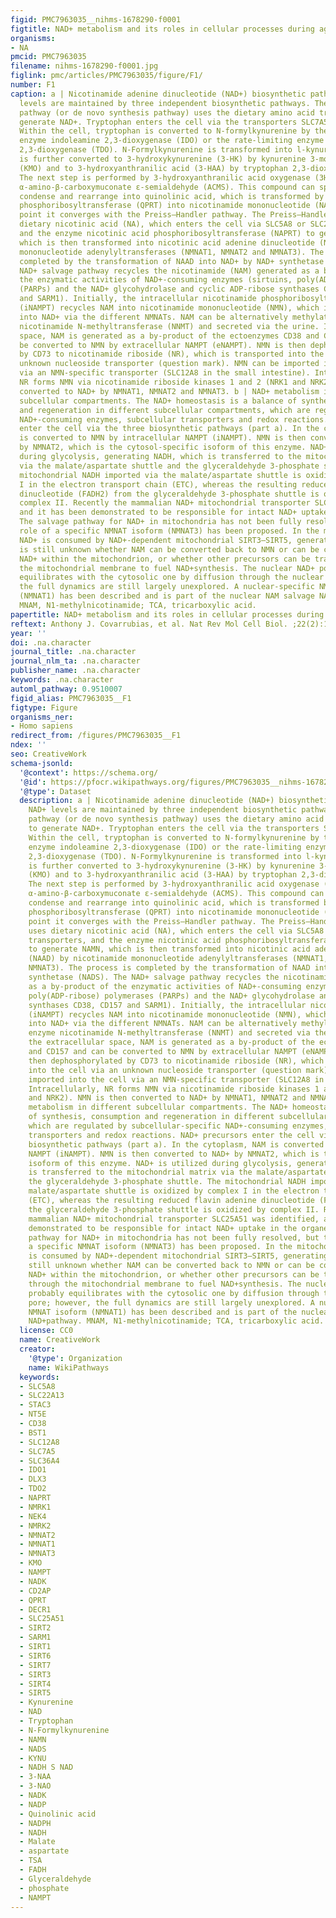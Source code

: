 ```yaml
---
figid: PMC7963035__nihms-1678290-f0001
figtitle: NAD+ metabolism and its roles in cellular processes during ageing
organisms:
- NA
pmcid: PMC7963035
filename: nihms-1678290-f0001.jpg
figlink: pmc/articles/PMC7963035/figure/F1/
number: F1
caption: a | Nicotinamide adenine dinucleotide (NAD+) biosynthetic pathways. NAD+
  levels are maintained by three independent biosynthetic pathways. The kynurenine
  pathway (or de novo synthesis pathway) uses the dietary amino acid tryptophan to
  generate NAD+. Tryptophan enters the cell via the transporters SLC7A5 and SLC36A4.
  Within the cell, tryptophan is converted to N-formylkynurenine by the rate-limiting
  enzyme indoleamine 2,3-dioxygenase (IDO) or the rate-limiting enzyme tryptophan
  2,3-dioxygenase (TDO). N-Formylkynurenine is transformed into l-kynurenine, which
  is further converted to 3-hydroxykynurenine (3-HK) by kynurenine 3-monooxygenase
  (KMO) and to 3-hydroxyanthranilic acid (3-HAA) by tryptophan 2,3-dioxygenase (KYNU).
  The next step is performed by 3-hydroxyanthranilic acid oxygenase (3HAO) to generate
  α-amino-β-carboxymuconate ε-semialdehyde (ACMS). This compound can spontaneously
  condense and rearrange into quinolinic acid, which is transformed by quinolinate
  phosphoribosyltransferase (QPRT) into nicotinamide mononucleotide (NAMN), at which
  point it converges with the Preiss–Handler pathway. The Preiss–Handler pathway uses
  dietary nicotinic acid (NA), which enters the cell via SLC5A8 or SLC22A13 transporters,
  and the enzyme nicotinic acid phosphoribosyltransferase (NAPRT) to generate NAMN,
  which is then transformed into nicotinic acid adenine dinucleotide (NAAD) by nicotinamide
  mononucleotide adenylyltransferases (NMNAT1, NMNAT2 and NMNAT3). The process is
  completed by the transformation of NAAD into NAD+ by NAD+ synthetase (NADS). The
  NAD+ salvage pathway recycles the nicotinamide (NAM) generated as a by-product of
  the enzymatic activities of NAD+-consuming enzymes (sirtuins, poly(ADP-ribose) polymerases
  (PARPs) and the NAD+ glycohydrolase and cyclic ADP-ribose synthases CD38, CD157
  and SARM1). Initially, the intracellular nicotinamide phosphoribosyltransferase
  (iNAMPT) recycles NAM into nicotinamide mononucleotide (NMN), which is then converted
  into NAD+ via the different NMNATs. NAM can be alternatively methylated by the enzyme
  nicotinamide N-methyltransferase (NNMT) and secreted via the urine. In the extracellular
  space, NAM is generated as a by-product of the ectoenzymes CD38 and CD157 and can
  be converted to NMN by extracellular NAMPT (eNAMPT). NMN is then dephosphorylated
  by CD73 to nicotinamide riboside (NR), which is transported into the cell via an
  unknown nucleoside transporter (question mark). NMN can be imported into the cell
  via an NMN-specific transporter (SLC12A8 in the small intestine). Intracellularly,
  NR forms NMN via nicotinamide riboside kinases 1 and 2 (NRK1 and NRK2). NMN is then
  converted to NAD+ by NMNAT1, NMNAT2 and NMNAT3. b | NAD+ metabolism in different
  subcellular compartments. The NAD+ homeostasis is a balance of synthesis, consumption
  and regeneration in different subcellular compartments, which are regulated by subcellular-specific
  NAD+-consuming enzymes, subcellular transporters and redox reactions. NAD+ precursors
  enter the cell via the three biosynthetic pathways (part a). In the cytoplasm, NAM
  is converted to NMN by intracellular NAMPT (iNAMPT). NMN is then converted to NAD+
  by NMNAT2, which is the cytosol-specific isoform of this enzyme. NAD+ is utilized
  during glycolysis, generating NADH, which is transferred to the mitochondrial matrix
  via the malate/aspartate shuttle and the glyceraldehyde 3-phosphate shuttle. The
  mitochondrial NADH imported via the malate/aspartate shuttle is oxidized by complex
  I in the electron transport chain (ETC), whereas the resulting reduced flavin adenine
  dinucleotide (FADH2) from the glyceraldehyde 3-phosphate shuttle is oxidized by
  complex II. Recently the mammalian NAD+ mitochondrial transporter SLC25A51 was identified,
  and it has been demonstrated to be responsible for intact NAD+ uptake in the organelle.
  The salvage pathway for NAD+ in mitochondria has not been fully resolved, but the
  role of a specific NMNAT isoform (NMNAT3) has been proposed. In the mitochondria,
  NAD+ is consumed by NAD+-dependent mitochondrial SIRT3–SIRT5, generating NAM. It
  is still unknown whether NAM can be converted back to NMN or can be converted to
  NAD+ within the mitochondrion, or whether other precursors can be transported through
  the mitochondrial membrane to fuel NAD+synthesis. The nuclear NAD+ pool probably
  equilibrates with the cytosolic one by diffusion through the nuclear pore; however,
  the full dynamics are still largely unexplored. A nuclear-specific NMNAT isoform
  (NMNAT1) has been described and is part of the nuclear NAM salvage NAD+pathway.
  MNAM, N1-methylnicotinamide; TCA, tricarboxylic acid.
papertitle: NAD+ metabolism and its roles in cellular processes during ageing.
reftext: Anthony J. Covarrubias, et al. Nat Rev Mol Cell Biol. ;22(2):119-141.
year: ''
doi: .na.character
journal_title: .na.character
journal_nlm_ta: .na.character
publisher_name: .na.character
keywords: .na.character
automl_pathway: 0.9510007
figid_alias: PMC7963035__F1
figtype: Figure
organisms_ner:
- Homo sapiens
redirect_from: /figures/PMC7963035__F1
ndex: ''
seo: CreativeWork
schema-jsonld:
  '@context': https://schema.org/
  '@id': https://pfocr.wikipathways.org/figures/PMC7963035__nihms-1678290-f0001.html
  '@type': Dataset
  description: a | Nicotinamide adenine dinucleotide (NAD+) biosynthetic pathways.
    NAD+ levels are maintained by three independent biosynthetic pathways. The kynurenine
    pathway (or de novo synthesis pathway) uses the dietary amino acid tryptophan
    to generate NAD+. Tryptophan enters the cell via the transporters SLC7A5 and SLC36A4.
    Within the cell, tryptophan is converted to N-formylkynurenine by the rate-limiting
    enzyme indoleamine 2,3-dioxygenase (IDO) or the rate-limiting enzyme tryptophan
    2,3-dioxygenase (TDO). N-Formylkynurenine is transformed into l-kynurenine, which
    is further converted to 3-hydroxykynurenine (3-HK) by kynurenine 3-monooxygenase
    (KMO) and to 3-hydroxyanthranilic acid (3-HAA) by tryptophan 2,3-dioxygenase (KYNU).
    The next step is performed by 3-hydroxyanthranilic acid oxygenase (3HAO) to generate
    α-amino-β-carboxymuconate ε-semialdehyde (ACMS). This compound can spontaneously
    condense and rearrange into quinolinic acid, which is transformed by quinolinate
    phosphoribosyltransferase (QPRT) into nicotinamide mononucleotide (NAMN), at which
    point it converges with the Preiss–Handler pathway. The Preiss–Handler pathway
    uses dietary nicotinic acid (NA), which enters the cell via SLC5A8 or SLC22A13
    transporters, and the enzyme nicotinic acid phosphoribosyltransferase (NAPRT)
    to generate NAMN, which is then transformed into nicotinic acid adenine dinucleotide
    (NAAD) by nicotinamide mononucleotide adenylyltransferases (NMNAT1, NMNAT2 and
    NMNAT3). The process is completed by the transformation of NAAD into NAD+ by NAD+
    synthetase (NADS). The NAD+ salvage pathway recycles the nicotinamide (NAM) generated
    as a by-product of the enzymatic activities of NAD+-consuming enzymes (sirtuins,
    poly(ADP-ribose) polymerases (PARPs) and the NAD+ glycohydrolase and cyclic ADP-ribose
    synthases CD38, CD157 and SARM1). Initially, the intracellular nicotinamide phosphoribosyltransferase
    (iNAMPT) recycles NAM into nicotinamide mononucleotide (NMN), which is then converted
    into NAD+ via the different NMNATs. NAM can be alternatively methylated by the
    enzyme nicotinamide N-methyltransferase (NNMT) and secreted via the urine. In
    the extracellular space, NAM is generated as a by-product of the ectoenzymes CD38
    and CD157 and can be converted to NMN by extracellular NAMPT (eNAMPT). NMN is
    then dephosphorylated by CD73 to nicotinamide riboside (NR), which is transported
    into the cell via an unknown nucleoside transporter (question mark). NMN can be
    imported into the cell via an NMN-specific transporter (SLC12A8 in the small intestine).
    Intracellularly, NR forms NMN via nicotinamide riboside kinases 1 and 2 (NRK1
    and NRK2). NMN is then converted to NAD+ by NMNAT1, NMNAT2 and NMNAT3. b | NAD+
    metabolism in different subcellular compartments. The NAD+ homeostasis is a balance
    of synthesis, consumption and regeneration in different subcellular compartments,
    which are regulated by subcellular-specific NAD+-consuming enzymes, subcellular
    transporters and redox reactions. NAD+ precursors enter the cell via the three
    biosynthetic pathways (part a). In the cytoplasm, NAM is converted to NMN by intracellular
    NAMPT (iNAMPT). NMN is then converted to NAD+ by NMNAT2, which is the cytosol-specific
    isoform of this enzyme. NAD+ is utilized during glycolysis, generating NADH, which
    is transferred to the mitochondrial matrix via the malate/aspartate shuttle and
    the glyceraldehyde 3-phosphate shuttle. The mitochondrial NADH imported via the
    malate/aspartate shuttle is oxidized by complex I in the electron transport chain
    (ETC), whereas the resulting reduced flavin adenine dinucleotide (FADH2) from
    the glyceraldehyde 3-phosphate shuttle is oxidized by complex II. Recently the
    mammalian NAD+ mitochondrial transporter SLC25A51 was identified, and it has been
    demonstrated to be responsible for intact NAD+ uptake in the organelle. The salvage
    pathway for NAD+ in mitochondria has not been fully resolved, but the role of
    a specific NMNAT isoform (NMNAT3) has been proposed. In the mitochondria, NAD+
    is consumed by NAD+-dependent mitochondrial SIRT3–SIRT5, generating NAM. It is
    still unknown whether NAM can be converted back to NMN or can be converted to
    NAD+ within the mitochondrion, or whether other precursors can be transported
    through the mitochondrial membrane to fuel NAD+synthesis. The nuclear NAD+ pool
    probably equilibrates with the cytosolic one by diffusion through the nuclear
    pore; however, the full dynamics are still largely unexplored. A nuclear-specific
    NMNAT isoform (NMNAT1) has been described and is part of the nuclear NAM salvage
    NAD+pathway. MNAM, N1-methylnicotinamide; TCA, tricarboxylic acid.
  license: CC0
  name: CreativeWork
  creator:
    '@type': Organization
    name: WikiPathways
  keywords:
  - SLC5A8
  - SLC22A13
  - STAC3
  - NT5E
  - CD38
  - BST1
  - SLC12A8
  - SLC7A5
  - SLC36A4
  - IDO1
  - DLX3
  - TDO2
  - NAPRT
  - NMRK1
  - NEK4
  - NMRK2
  - NMNAT2
  - NMNAT1
  - NMNAT3
  - KMO
  - NAMPT
  - NADK
  - CD2AP
  - QPRT
  - DECR1
  - SLC25A51
  - SIRT2
  - SARM1
  - SIRT1
  - SIRT6
  - SIRT7
  - SIRT3
  - SIRT4
  - SIRT5
  - Kynurenine
  - NAD
  - Tryptophan
  - N-Formylkynurenine
  - NAMN
  - NADS
  - KYNU
  - NADH S NAD
  - 3-NAA
  - 3-NAO
  - NADK
  - NADP
  - Quinolinic acid
  - NADPH
  - NADH
  - Malate
  - aspartate
  - TSA
  - FADH
  - Glyceraldehyde
  - phosphate
  - NAMPT
---
```

